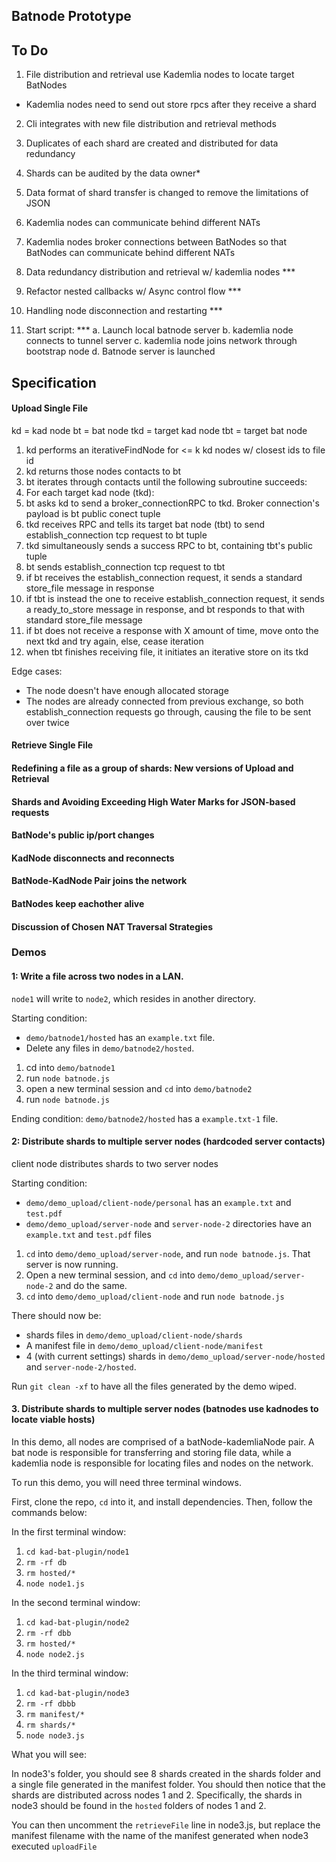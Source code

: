 ## Batnode Prototype


## To Do

1. File distribution and retrieval use Kademlia nodes to locate target BatNodes 
  - Kademlia nodes need to send out store rpcs after they receive a shard
2. Cli integrates with new file distribution and retrieval methods
3. Duplicates of each shard are created and distributed for data redundancy
4. Shards can be audited by the data owner*
5. Data format of shard transfer is changed to remove the limitations of JSON
6. Kademlia nodes can communicate behind different NATs
7. Kademlia nodes broker connections between BatNodes so that BatNodes can communicate behind different NATs
8. Data redundancy distribution and retrieval w/ kademlia nodes ***
9. Refactor nested callbacks w/ Async control flow ***
10. Handling node disconnection and restarting ***


11. Start script: ***
  a. Launch local batnode server
  b. kademlia node connects to tunnel server
  c. kademlia node joins network through bootstrap node
  d. Batnode server is launched

## Specification

#### Upload Single File

kd = kad node
bt = bat node
tkd = target kad node
tbt = target bat node

1. kd performs an iterativeFindNode for <= k kd nodes w/ closest ids to file id
2. kd returns those nodes contacts to bt
3. bt iterates through contacts until the following subroutine succeeds:
4. For each target kad node (tkd):
5. bt asks kd to send a broker_connectionRPC to tkd. Broker connection's payload is bt public conect tuple
6. tkd receives RPC and tells its target bat node (tbt) to send establish_connection tcp request to bt tuple
7. tkd simultaneously sends a success RPC to bt, containing tbt's public tuple
8. bt sends establish_connection tcp request to tbt
9. if bt receives the establish_connection request, it sends a standard store_file message in response
10. if tbt is instead the one to receive establish_connection request, it sends a ready_to_store message in response, and bt responds to that with standard store_file message
11. if bt does not receive a response with X amount of time, move onto the next tkd and try again, else, cease iteration
12. when tbt finishes receiving file, it initiates an iterative store on its tkd

Edge cases:
 - The node doesn't have enough allocated storage
 - The nodes are already connected from previous exchange, so both establish_connection requests go through, causing the file to be sent over twice



#### Retrieve Single File



#### Redefining a file as a group of shards: New versions of Upload and Retrieval




#### Shards and Avoiding Exceeding High Water Marks for JSON-based requests



#### BatNode's public ip/port changes



#### KadNode disconnects and reconnects



#### BatNode-KadNode Pair joins the network


#### BatNodes keep eachother alive



#### Discussion of Chosen NAT Traversal Strategies




### Demos

#### 1: Write a file across two nodes in a LAN.

`node1` will write to `node2`, which resides in another directory.

Starting condition:  
- `demo/batnode1/hosted` has an `example.txt` file.
- Delete any files in `demo/batnode2/hosted`.

1) cd into `demo/batnode1`
2) run `node batnode.js`
3) open a new terminal session and `cd` into `demo/batnode2`
4) run `node batnode.js`

Ending condition: `demo/batnode2/hosted` has a `example.txt-1` file.

#### 2: Distribute shards to multiple server nodes (hardcoded server contacts)

client node distributes shards to two server nodes

Starting condition:
- `demo/demo_upload/client-node/personal` has an `example.txt` and `test.pdf`
- `demo/demo_upload/server-node` and `server-node-2` directories have an `example.txt` and `test.pdf` files

1) `cd` into `demo/demo_upload/server-node`, and run `node batnode.js`. That server is now running.
2) Open a new terminal session, and `cd` into `demo/demo_upload/server-node-2` and do the same.
3) `cd` into `demo/demo_upload/client-node` and run `node batnode.js`

There should now be:
- shards files in `demo/demo_upload/client-node/shards`
- A manifest file in `demo/demo_upload/client-node/manifest`
- 4 (with current settings) shards in `demo/demo_upload/server-node/hosted` and `server-node-2/hosted`.

Run `git clean -xf` to have all the files generated by the demo wiped.


#### 3. Distribute shards to multiple server nodes (batnodes use kadnodes to locate viable hosts)

In this demo, all nodes are comprised of a batNode-kademliaNode pair. A bat node is responsible for transferring and storing file data, while a kademlia node is responsible for locating files and nodes on the network.

To run this demo, you will need three terminal windows.

First, clone the repo, `cd` into it, and install dependencies. Then, follow the commands below:

In the first terminal window: 
1. `cd kad-bat-plugin/node1`
2. `rm -rf db`
3. `rm hosted/*`
4. `node node1.js`

In the second terminal window:
1. `cd kad-bat-plugin/node2`
2. `rm -rf dbb`
3. `rm hosted/*`
4. `node node2.js`

In the third terminal window:
1. `cd kad-bat-plugin/node3`
2. `rm -rf dbbb`
3. `rm manifest/*`
4. `rm shards/*`
5. `node node3.js`

What you will see:

In node3's folder, you should see 8 shards created in the shards folder and a single file generated in the manifest folder. You should then notice that the shards are distributed across nodes 1 and 2. Specifically, the shards in node3 should be found in the `hosted` folders of nodes 1 and 2.

You can then uncomment the `retrieveFile` line in node3.js, but replace the manifest filename with the name of the manifest generated when node3 executed `uploadFile`